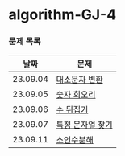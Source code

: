# algorithm-GJ-4

### 문제 목록

| 날짜       | 문제                         |
|----------|----------------------------|
| 23.09.04 | [대소문자 변환](./NHN_algorithm/09-2주차/0904)   |
| 23.09.05 | [숫자 회오리](./NHN_algorithm/09-2주차/0905)    |
| 23.09.06 | [수 뒤집기](./NHN_algorithm/09-2주차/0906)     |
| 23.09.07 | [특정 문자열 찾기](./NHN_algorithm/09-2주차/0907) |
| 23.09.11 | [소인수분해](./NHN_algorithm/09-3주차/0911)   |
